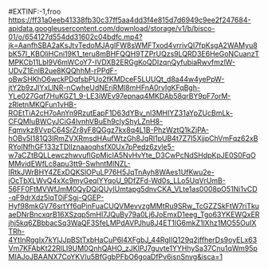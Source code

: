 #EXTINF:-1,froo
https://ff31a0eeb41338fb30c37ff5aa4dd3f4e815d7d6949c9ee2f247684-apidata.googleusercontent.com/download/storage/v1/b/bisco-01/o/654127d554dd31602c04bdfc.mp4?jk=AanfhSBA2aKsJtvTedoMJAgIFW8sWMFTxod4vrrivQI7fpKsgA2WAMyu8bK57l_KBOliHCni19K1_teru8mBHFQQH9TZPrUQzs9LQRD3E6HeGoNCuanzTMPKCb11Lbl9V6mWCoY7-IVDXB2ERGgKoQDIzqnQyfubiaRwvfmzlW-UDvZ1EnlB2ue8KQQhhM-rPPdF-oBwSHKhO6wckPDqfsbPUo2fKMDceF5LUUQt_d8a44w4yePpW-jtY2b9zJlYxLlNR-nCwheUdNEriRMl8mHFnA0rvIgKFqBgh-YLe027Gqf7HuKGZ1_9-LE3iWEv97epnaq4MKDAb58qrBY9pF7orM-zRletnMKQFun1vHB-ROEtTiA2cH7oAnYn9RzutEapF1D63dYBv_nl3MHIYZ31aYpZUcBmLk-CFQMIuBWCyJCiG4lvnhVBuEh9clyShyLZnH8-Fqmvkz8VvpC64SrZr8yF8QGgz7kx8q4L1B-PhzWztQ1kZjPA-hOBv5I181Q3IRmZVXRmsdHAufWtzGh8JqRl1pUB4t7Z7I5XjjpChVmFqz62xBRYolNfhGF133zTDlIznaaoqhsfX0Ux7pPedz6zvle5-w7aCZtBQLLewczhwvuflGpMicIA5NvHvYte_D3CwPcNdSHdpKpJE0S0FqOMMvidEWfLc8apu3tt9-SwhntMlNZL-IRtkJWrBHY4ZExDQKSlOPuLP76H5JqTnAyh8WAes1UfKwu2e-iOcTbXLWvQ4xXc9myGeqlYYqoU_9DfZFd-Wd0s_LLo5UqVrUmB-56FF0FtMVWfJmM0QyDQiQUyIUmtapg5dnvCKA_VLte1as0008pO51Ni1vCD-qF9drXdz5lqT0iFSgj-QGEP-Hyf98mkGV76srtYf6qPinFuaCUQVMevvzgMMtRu9SRw_TcGZZSkFtW7riTkuaeDNrBncxqrB16XSzqp5mHI7JQuBy79a0Lj6JoEmxD1eeg_Tgo63YKEWQxERjhj5kq6ZBbbacSq3WaQF3SfeLMPdAVPJhu8J4ET1IG6mkZ1lXhz1MO55OuIXTRh-4YtInRggIx7kYlJJpBStTxbHaCuP6l4XFgbJ_44RglIQ129q2jffherDs9oyELx63Vm7KFAbKt22RlLI9UM0QnhQAHO_zJKIPJ7guvte1YYHhySa37Cnu1qWm95pMIAJoJBAANX7CoYKVIu5BfGgbPFbO6goaDfPv6isnSnvg&isca=1

